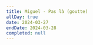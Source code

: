 ```yaml
---
title: Miguel - Pas là (goutte)
allDay: true
date: 2024-03-27
endDate: 2024-03-28
completed: null
---
```


